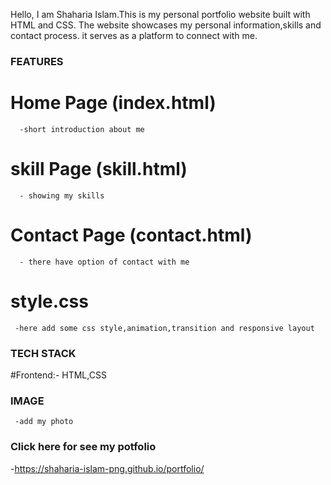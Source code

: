 Hello, I am Shaharia Islam.This is my personal portfolio website built with HTML and CSS. The website showcases my personal information,skills and contact process. it serves as a platform to connect with me.


### FEATURES

   # Home Page (index.html)
      -short introduction about me
   # skill Page (skill.html)
      - showing my skills
   # Contact Page (contact.html)
      - there have option of contact with me
   # style.css
     -here add some css style,animation,transition and responsive layout

  ### TECH STACK

   #Frontend:- HTML,CSS


### IMAGE
     -add my photo


### Click here for see my potfolio

  -https://shaharia-islam-png.github.io/portfolio/
